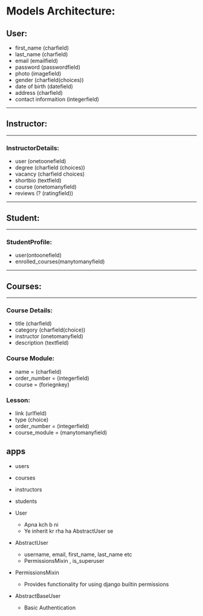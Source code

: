 # Models Architecture:

## User:

- first_name (charfield)
- last_name (charfield)
- email (emailfield)
- password (passwordfield)
- photo (imagefield)
- gender (charfield(choices))
- date of birth (datefield)
- address (charfield)
- contact informaition (integerfield)

---

## Instructor:
---

### InstructorDetails:

- user (onetoonefield)
- degree (charfield (choices))
- vacancy (charfield choices)
- shortbio (textfield)
- course (onetomanyfield)
- reviews (? (ratingfield))

---

## Student:
---

### StudentProfile:

- user(ontoonefield)
- enrolled_courses(manytomanyfield)
---

## Courses:
---

### Course Details:

- title (charfield)
- category (charfield(choice))
- instructor (onetomanyfield)
- description (textfield)

### Course Module:

- name = (charfield)
- order_number = (integerfield)
- course = (foriegnkey)

### Lesson:

- link (urlfield)
- type (choice)
- order_number = (integerfield)
- course_module = (manytomanyfield)





## apps

- users
- courses
- instructors
- students





- User
    - Apna kch b ni
    - Ye inherit kr rha ha AbstractUser se

- AbstractUser
    - username, email, first_name, last_name  etc 
    - PermissionsMixin , is_superuser

- PermissionsMixin
    - Provides functionality for using django builtin permissions

- AbstractBaseUser
    - Basic Authentication